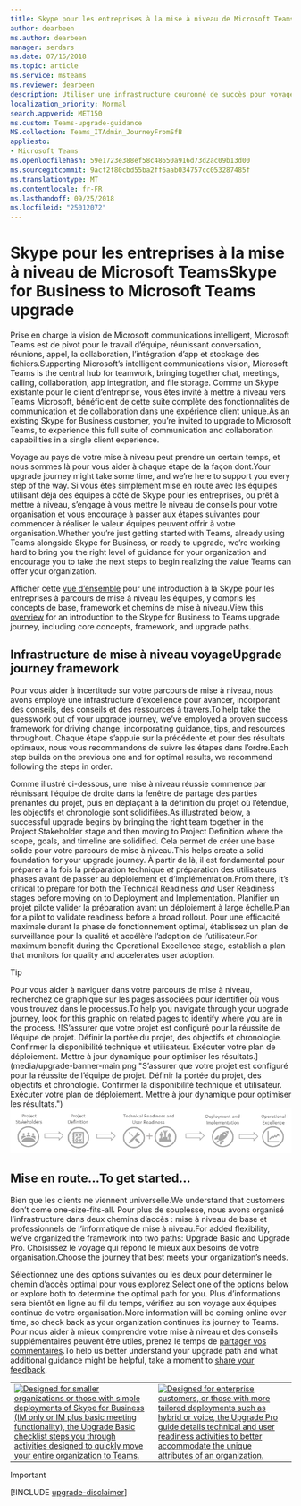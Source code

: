 ```yaml
---
title: Skype pour les entreprises à la mise à niveau de Microsoft Teams
author: dearbeen
ms.author: dearbeen
manager: serdars
ms.date: 07/16/2018
ms.topic: article
ms.service: msteams
ms.reviewer: dearbeen
description: Utiliser une infrastructure couronné de succès pour voyage au pays de la mise à niveau de votre organisation de Skype pour les entreprises à des équipes
localization_priority: Normal
search.appverid: MET150
ms.custom: Teams-upgrade-guidance
MS.collection: Teams_ITAdmin_JourneyFromSfB
appliesto:
- Microsoft Teams
ms.openlocfilehash: 59e1723e388ef58c48650a916d73d2ac09b13d00
ms.sourcegitcommit: 9acf2f80cbd55ba2ff6aab034757cc053287485f
ms.translationtype: MT
ms.contentlocale: fr-FR
ms.lasthandoff: 09/25/2018
ms.locfileid: "25012072"
---
```

# <a name="skype-for-business-to-microsoft-teams-upgrade"></a><span data-ttu-id="48aac-103">Skype pour les entreprises à la mise à niveau de Microsoft Teams</span><span class="sxs-lookup"><span data-stu-id="48aac-103">Skype for Business to Microsoft Teams upgrade</span></span>


<span data-ttu-id="48aac-104">Prise en charge la vision de Microsoft communications intelligent, Microsoft Teams est de pivot pour le travail d’équipe, réunissant conversation, réunions, appel, la collaboration, l’intégration d’app et stockage des fichiers.</span><span class="sxs-lookup"><span data-stu-id="48aac-104">Supporting Microsoft’s intelligent communications vision, Microsoft Teams is the central hub for teamwork, bringing together chat, meetings, calling, collaboration, app integration, and file storage.</span></span> <span data-ttu-id="48aac-105">Comme un Skype existante pour le client d’entreprise, vous êtes invité à mettre à niveau vers Teams Microsoft, bénéficient de cette suite complète des fonctionnalités de communication et de collaboration dans une expérience client unique.</span><span class="sxs-lookup"><span data-stu-id="48aac-105">As an existing Skype for Business customer, you’re invited to upgrade to Microsoft Teams, to experience this full suite of communication and collaboration capabilities in a single client experience.</span></span>

<span data-ttu-id="48aac-106">Voyage au pays de votre mise à niveau peut prendre un certain temps, et nous sommes là pour vous aider à chaque étape de la façon dont.</span><span class="sxs-lookup"><span data-stu-id="48aac-106">Your upgrade journey might take some time, and we’re here to support you every step of the way.</span></span> <span data-ttu-id="48aac-107">Si vous êtes simplement mise en route avec les équipes utilisant déjà des équipes à côté de Skype pour les entreprises, ou prêt à mettre à niveau, s’engage à vous mettre le niveau de conseils pour votre organisation et vous encourage à passer aux étapes suivantes pour commencer à réaliser le valeur équipes peuvent offrir à votre organisation.</span><span class="sxs-lookup"><span data-stu-id="48aac-107">Whether you’re just getting started with Teams, already using Teams alongside Skype for Business, or ready to upgrade, we’re working hard to bring you the right level of guidance for your organization and encourage you to take the next steps to begin realizing the value Teams can offer your organization.</span></span>

<span data-ttu-id="48aac-108">Afficher cette [vue d’ensemble](https://aka.ms/UpgradeOverview) pour une introduction à la Skype pour les entreprises à parcours de mise à niveau les équipes, y compris les concepts de base, framework et chemins de mise à niveau.</span><span class="sxs-lookup"><span data-stu-id="48aac-108">View this [overview](https://aka.ms/UpgradeOverview) for an introduction to the Skype for Business to Teams upgrade journey, including core concepts, framework, and upgrade paths.</span></span>

## <a name="upgrade-journey-framework"></a><span data-ttu-id="48aac-109">Infrastructure de mise à niveau voyage</span><span class="sxs-lookup"><span data-stu-id="48aac-109">Upgrade journey framework</span></span>

<span data-ttu-id="48aac-110">Pour vous aider à incertitude sur votre parcours de mise à niveau, nous avons employé une infrastructure d’excellence pour avancer, incorporant des conseils, des conseils et des ressources à travers.</span><span class="sxs-lookup"><span data-stu-id="48aac-110">To help take the guesswork out of your upgrade journey, we’ve employed a proven success framework for driving change, incorporating guidance, tips, and resources throughout.</span></span> <span data-ttu-id="48aac-111">Chaque étape s’appuie sur la précédente et pour des résultats optimaux, nous vous recommandons de suivre les étapes dans l’ordre.</span><span class="sxs-lookup"><span data-stu-id="48aac-111">Each step builds on the previous one and for optimal results, we recommend following the steps in order.</span></span>

<span data-ttu-id="48aac-112">Comme illustré ci-dessous, une mise à niveau réussie commence par réunissant l’équipe de droite dans la fenêtre de partage des parties prenantes du projet, puis en déplaçant à la définition du projet où l’étendue, les objectifs et chronologie sont solidifiées.</span><span class="sxs-lookup"><span data-stu-id="48aac-112">As illustrated below, a successful upgrade begins by bringing the right team together in the Project Stakeholder stage and then moving to Project Definition where the scope, goals, and timeline are solidified.</span></span> <span data-ttu-id="48aac-113">Cela permet de créer une base solide pour votre parcours de mise à niveau.</span><span class="sxs-lookup"><span data-stu-id="48aac-113">This helps create a solid foundation for your upgrade journey.</span></span> <span data-ttu-id="48aac-114">À partir de là, il est fondamental pour préparer à la fois la préparation technique _et_ préparation des utilisateurs phases avant de passer au déploiement et d’implémentation.</span><span class="sxs-lookup"><span data-stu-id="48aac-114">From there, it’s critical to prepare for both the Technical Readiness _and_ User Readiness stages before moving on to Deployment and Implementation.</span></span> <span data-ttu-id="48aac-115">Planifier un projet pilote valider la préparation avant un déploiement à large échelle.</span><span class="sxs-lookup"><span data-stu-id="48aac-115">Plan for a pilot to validate readiness before a broad rollout.</span></span> <span data-ttu-id="48aac-116">Pour une efficacité maximale durant la phase de fonctionnement optimal, établissez un plan de surveillance pour la qualité et accélère l’adoption de l’utilisateur.</span><span class="sxs-lookup"><span data-stu-id="48aac-116">For maximum benefit during the Operational Excellence stage, establish a plan that monitors for quality and accelerates user adoption.</span></span>

> [!Tip]
> <span data-ttu-id="48aac-117">Pour vous aider à naviguer dans votre parcours de mise à niveau, recherchez ce graphique sur les pages associées pour identifier où vous vous trouvez dans le processus.</span><span class="sxs-lookup"><span data-stu-id="48aac-117">To help you navigate through your upgrade journey, look for this graphic on related pages to identify where you are in the process.</span></span> <span data-ttu-id="48aac-118">![S’assurer que votre projet est configuré pour la réussite de l’équipe de projet. Définir la portée du projet, des objectifs et chronologie. Confirmer la disponibilité technique et utilisateur. Exécuter votre plan de déploiement. Mettre à jour dynamique pour optimiser les résultats.] (media/upgrade-banner-main.png "S’assurer que votre projet est configuré pour la réussite de l’équipe de projet. Définir la portée du projet, des objectifs et chronologie. Confirmer la disponibilité technique et utilisateur. Exécuter votre plan de déploiement. Mettre à jour dynamique pour optimiser les résultats.")</span><span class="sxs-lookup"><span data-stu-id="48aac-118">![Ensure your project is set up for success with the right project team. Define your project scope, goals, and timeline. Confirm both technical and user readiness. Execute your rollout plan. Maintain momentum to maximize results.](media/upgrade-banner-main.png "Ensure your project is set up for success with the right project team. Define your project scope, goals, and timeline. Confirm both technical and user readiness. Execute your rollout plan. Maintain momentum to maximize results.")</span></span>

## <a name="to-get-started"></a><span data-ttu-id="48aac-119">Mise en route...</span><span class="sxs-lookup"><span data-stu-id="48aac-119">To get started...</span></span>

<span data-ttu-id="48aac-120">Bien que les clients ne viennent universelle.</span><span class="sxs-lookup"><span data-stu-id="48aac-120">We understand that customers don’t come one-size-fits-all.</span></span> <span data-ttu-id="48aac-121">Pour plus de souplesse, nous avons organisé l’infrastructure dans deux chemins d’accès : mise à niveau de base et professionnels de l’informatique de mise à niveau.</span><span class="sxs-lookup"><span data-stu-id="48aac-121">For added flexibility, we’ve organized the framework into two paths: Upgrade Basic and Upgrade Pro.</span></span> <span data-ttu-id="48aac-122">Choisissez le voyage qui répond le mieux aux besoins de votre organisation.</span><span class="sxs-lookup"><span data-stu-id="48aac-122">Choose the journey that best meets your organization’s needs.</span></span>

<span data-ttu-id="48aac-123">Sélectionnez une des options suivantes ou les deux pour déterminer le chemin d’accès optimal pour vous explorez.</span><span class="sxs-lookup"><span data-stu-id="48aac-123">Select one of the options below or explore both to determine the optimal path for you.</span></span> <span data-ttu-id="48aac-124">Plus d’informations sera bientôt en ligne au fil du temps, vérifiez au son voyage aux équipes continue de votre organisation.</span><span class="sxs-lookup"><span data-stu-id="48aac-124">More information will be coming online over time, so check back as your organization continues its journey to Teams.</span></span> <span data-ttu-id="48aac-125">Pour nous aider à mieux comprendre votre mise à niveau et des conseils supplémentaires peuvent être utiles, prenez le temps de <a href="https://forms.office.com/Pages/ResponsePage.aspx?id=v4j5cvGGr0GRqy180BHbR-5Km9f5gDtNpbRf-TAnN_NUMzhYOUlNR1QzS1hSS0ZXRzAxVEVVVjg1Mi4u" target="_blank">partager vos commentaires</a>.</span><span class="sxs-lookup"><span data-stu-id="48aac-125">To help us better understand your upgrade path and what additional guidance might be helpful, take a moment to <a href="https://forms.office.com/Pages/ResponsePage.aspx?id=v4j5cvGGr0GRqy180BHbR-5Km9f5gDtNpbRf-TAnN_NUMzhYOUlNR1QzS1hSS0ZXRzAxVEVVVjg1Mi4u" target="_blank">share your feedback</a>.</span></span>


<div class="mx-tableFixed">
<table>
<tbody>
<tr><td><a href="https://docs.microsoft.com/MicrosoftTeams/upgrade-basic"><img src="media/upgrade-to-teams-upgrade-basic-icon.png" alt="Designed for smaller organizations or those with simple deployments of Skype for Business (IM only or IM plus basic meeting functionality), the Upgrade Basic checklist steps you through activities designed to quickly move your entire organization to Teams."></a></td>
<td>
<a href="https://docs.microsoft.com/MicrosoftTeams/upgrade-pro"><img src="media/upgrade-to-teams-upgrade-pro-icon.png" alt="Designed for enterprise customers, or those with more tailored deployments such as hybrid or voice, the Upgrade Pro guide details technical and user readiness activities to better accommodate the unique attributes of an organization."></a></td></tr>
</tbody></table>
</div>


> [!IMPORTANT]
> [!INCLUDE [upgrade-disclaimer](includes/upgrade-disclaimer.md)]
